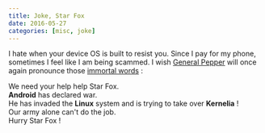 ```yaml
---
title: Joke, Star Fox
date: 2016-05-27
categories: [misc, joke]
---
```


I hate when your device OS is built to resist you. 
Since I pay for my phone, sometimes I feel like I am being scammed.
I wish [General Pepper][1] will once again pronounce those [immortal words][2] :

We need your help help Star Fox.  
**Android** has declared war.  
He has invaded the **Linux** system and is trying to take over **Kernelia** !  
Our army alone can't do the job.  
Hurry Star Fox !  

[1]: https://en.wikipedia.org/wiki/List_of_Star_Fox_characters#General_Pepper
[2]: https://usebombswisely.com/needyourhelp

